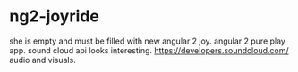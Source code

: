 # ng2-joyride

she is empty and must be filled with new angular 2 joy. angular 2 pure play app. sound cloud api looks interesting. https://developers.soundcloud.com/ audio and visuals.
